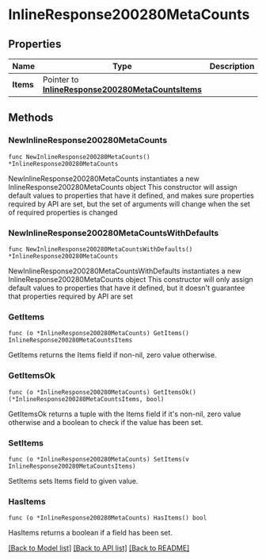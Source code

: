 # InlineResponse200280MetaCounts

## Properties

Name | Type | Description | Notes
------------ | ------------- | ------------- | -------------
**Items** | Pointer to [**InlineResponse200280MetaCountsItems**](InlineResponse200280MetaCountsItems.md) |  | [optional] 

## Methods

### NewInlineResponse200280MetaCounts

`func NewInlineResponse200280MetaCounts() *InlineResponse200280MetaCounts`

NewInlineResponse200280MetaCounts instantiates a new InlineResponse200280MetaCounts object
This constructor will assign default values to properties that have it defined,
and makes sure properties required by API are set, but the set of arguments
will change when the set of required properties is changed

### NewInlineResponse200280MetaCountsWithDefaults

`func NewInlineResponse200280MetaCountsWithDefaults() *InlineResponse200280MetaCounts`

NewInlineResponse200280MetaCountsWithDefaults instantiates a new InlineResponse200280MetaCounts object
This constructor will only assign default values to properties that have it defined,
but it doesn't guarantee that properties required by API are set

### GetItems

`func (o *InlineResponse200280MetaCounts) GetItems() InlineResponse200280MetaCountsItems`

GetItems returns the Items field if non-nil, zero value otherwise.

### GetItemsOk

`func (o *InlineResponse200280MetaCounts) GetItemsOk() (*InlineResponse200280MetaCountsItems, bool)`

GetItemsOk returns a tuple with the Items field if it's non-nil, zero value otherwise
and a boolean to check if the value has been set.

### SetItems

`func (o *InlineResponse200280MetaCounts) SetItems(v InlineResponse200280MetaCountsItems)`

SetItems sets Items field to given value.

### HasItems

`func (o *InlineResponse200280MetaCounts) HasItems() bool`

HasItems returns a boolean if a field has been set.


[[Back to Model list]](../README.md#documentation-for-models) [[Back to API list]](../README.md#documentation-for-api-endpoints) [[Back to README]](../README.md)


